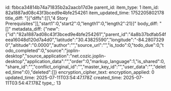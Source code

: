 id: fbbca34814b74a71835b2a2aacb17d3e
parent_id: 
item_type: 1
item_id: 82a1887ad08c43f3bced9e4bfe254261
item_updated_time: 1752205802178
title_diff: "[{\"diffs\":[[1,\"4 Story Prerequisites\"]],\"start1\":0,\"start2\":0,\"length1\":0,\"length2\":21}]"
body_diff: "[]"
metadata_diff: {"new":{"id":"82a1887ad08c43f3bced9e4bfe254261","parent_id":"4a8b37bdfab54feea16048d120d7a4d0","latitude":"30.43825590","longitude":"-84.28073290","altitude":"0.0000","author":"","source_url":"","is_todo":0,"todo_due":0,"todo_completed":0,"source":"joplin-desktop","source_application":"net.cozic.joplin-desktop","application_data":"","order":0,"markup_language":1,"is_shared":0,"share_id":"","conflict_original_id":"","master_key_id":"","user_data":"","deleted_time":0},"deleted":[]}
encryption_cipher_text: 
encryption_applied: 0
updated_time: 2025-07-11T03:54:47.178Z
created_time: 2025-07-11T03:54:47.178Z
type_: 13
